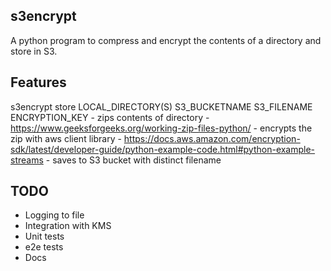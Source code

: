 s3encrypt
-----------

A python program to compress and encrypt the contents of a directory and store in S3.

Features
--------

s3encrypt store LOCAL_DIRECTORY(S) S3_BUCKETNAME S3_FILENAME ENCRYPTION_KEY
	- zips contents of directory
		- https://www.geeksforgeeks.org/working-zip-files-python/
	- encrypts the zip with aws client library
		- https://docs.aws.amazon.com/encryption-sdk/latest/developer-guide/python-example-code.html#python-example-streams
	- saves to S3 bucket with distinct filename

TODO
----

* Logging to file
* Integration with KMS
* Unit tests
* e2e tests
* Docs 
